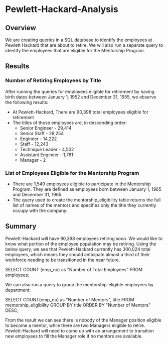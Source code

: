 # Pewlett-Hackard-Analysis
## Overview
We are creating queries in a SQL database to identify the employees at Pewlett Hackard that are about to retire. We will also run a separate query to identify the employees that are eligible for the Mentorship Program.

## Results
### Number of Retiring Employees by Title
After running the queries for employees eligible for retirement by having birth dates between January 1, 1952 and December 31, 1955, we observe the following results:
- At Pewlett-Hackard, There are 90,398 total employees eligible for retirement
- The titles of those employees are, in descending order:
    - Senior Engineer - 29,414
    - Senior Staff - 28,254
    - Engineer - 14,222
    - Staff - 12,243
    - Technique Leader - 4,502
    - Assistant Engineer - 1,761
    - Manager - 2

### List of Employees Eligible for the Mentorship Program
- There are 1,549 employees eligible to participate in the Mentorship Program. They are defined as employees born between January 1, 1965 and December 31, 1965.
- The query used to create the mentorship_eligibility table returns the full list of names of the mentors and specifies only the title they currently occupy with the company.

## Summary
Pewlett-Hackard will have 90,398 employees retiring soon. We would like to know what portion of the employee population may be retiring.
Using the below query, we see that Pewlett-Hackard currently has 300,024 total employees, which means they should anticipate almost a third of their workforce needing to be transitioned in the near future.

SELECT COUNT (emp_no) as "Number of Total Employees"
FROM employees;

We can also run a query to group the mentorship-eligible employees by department:

SELECT COUNT(emp_no) as "Number of Mentors",
    title
FROM mentorship_eligibility
GROUP BY title
ORDER BY "Number of Mentors" DESC;

From the result we can see there is nobody of the Manager position eligible to become a mentor, while there are two Managers eligible to retire. Pewlett-Hackard will need to come up with an arrangement to transition new employees to fill the Manager role if no mentors are available.